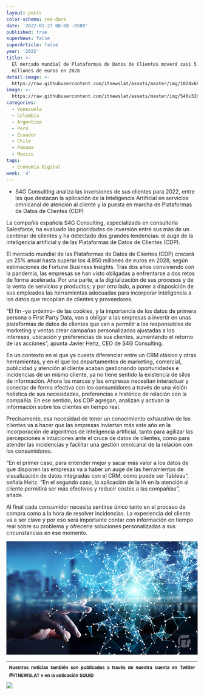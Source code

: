 ```yaml
---
layout: posts
color-schema: red-dark
date: '2022-01-27 08:08 -0500'
published: true
superNews: false
superArticle: false
year: '2022'
title: >-
  El mercado mundial de Plataformas de Datos de Clientes moverá casi 5.000
  millones de euros en 2028  
detail-image: >-
  https://raw.githubusercontent.com/itnewslat/assets/master/img/1024x680/Datos-Transformacion-Digital-g.jpg
image: >-
  https://raw.githubusercontent.com/itnewslat/assets/master/img/540x320/Datos-Transformacion-Digital-p.jpg
categories:
  - Venezuela
  - Colombia
  - Argentina
  - Perú
  - Ecuador
  - Chile
  - Panama
  - Mexico
tags:
  - Economía Digital
week: '4'
---
```

- S4G Consulting analiza las inversiones de sus clientes para 2022, entre las que destacan la aplicación de la Inteligencia Artificial en servicios omnicanal de atención al cliente y la puesta en marcha de Plataformas de Datos de Clientes (CDP)

La compañía española S4G Consulting, especializada en consultoría Salesforce, ha evaluado las prioridades de inversión entre sus más de un centenar de clientes y ha detectado dos grandes tendencias: el auge de la inteligencia artificial y de las Plataformas de Datos de Clientes (CDP).
 
El mercado mundial de las Plataformas de Datos de Clientes (CDP) crecerá un 25% anual hasta superar los 4.850 millones de euros en 2028, según estimaciones de Fortune Business Insights. Tras dos años conviviendo con la pandemia, las empresas se han visto obligadas a enfrentarse a dos retos de forma acelerada. Por una parte, a la digitalización de sus procesos y de la venta de servicios y productos; y por otro lado, a poner a disposición de sus empleados las herramientas adecuadas para incorporar inteligencia a los datos que recopilan de clientes y proveedores.
 
“El fin -ya próximo- de las cookies, y la importancia de los datos de primera persona o First Party Data, van a obligar a las empresas a invertir en unas plataformas de datos de clientes que van a permitir a los responsables de marketing y ventas crear campañas personalizadas ajustadas a los intereses, ubicación y preferencias de sus clientes, aumentando el retorno de las acciones”, apunta Javier Heitz, CEO de S4G Consulting. 
 
En un contexto en el que ya cuesta diferenciar entre un CRM clásico y otras herramientas, y en el que los departamentos de marketing, comercial, publicidad y atención al cliente acaban gestionando oportunidades e incidencias de un mismo cliente, ya no tiene sentido la existencia de silos de información. Ahora las marcas y las empresas necesitan interactuar y conectar de forma efectiva con los consumidores a través de una visión holística de sus necesidades, preferencias e histórico de relación con la compañía. En ese sentido, los CDP agregan, analizan y activan la información sobre los clientes en tiempo real.
 
Precisamente, esa necesidad de tener un conocimiento exhaustivo de los clientes va a hacer que las empresas inviertan más este año en la incorporación de algoritmos de inteligencia artificial, tanto para agilizar las percepciones e intuiciones ante el cruce de datos de clientes, como para atender las incidencias y facilitar una gestión omnicanal de la relación con los consumidores.
 
“En el primer caso, para entender mejor y sacar más valor a los datos de que disponen las empresas va a haber un auge de las herramientas de visualización de datos integradas con el CRM, como puede ser Tableau”, señala Heitz. “En el segundo caso, la aplicación de la IA en la atención al cliente permitirá ser más efectivos y reducir costes a las compañías”, añade.
 
Al final cada consumidor necesita sentirse único tanto en el proceso de compra como a la hora de resolver incidencias. La experiencia del cliente va a ser clave y por eso será importante contar con información en tiempo real sobre su problema y ofrecerle soluciones personalizadas a sus circunstancias en ese momento.

![](https://raw.githubusercontent.com/itnewslat/assets/master/img/540x320/Datos-Transformacion-Digital-p.jpg)

<table style="height: 42px;" width="569">
<tbody>
<tr>
<td style="text-align: justify;"><sub><strong>Nuestras noticias también son publicadas a través de nuestra cuenta en Twitter <a href="https://twitter.com/itnewslat?lang=es">@ITNEWSLAT</a> y en la aplicación <a href="https://squidapp.co/en/">SQUID</a></strong></sub></td>
</tr>
</tbody>
</table>

<img src="https://tracker.metricool.com/c3po.jpg?hash=56f88a41e39ab42c063cc51676587a04"/>

